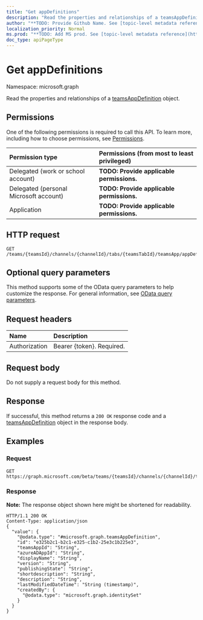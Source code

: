 ```yaml
---
title: "Get appDefinitions"
description: "Read the properties and relationships of a teamsAppDefinition object."
author: "**TODO: Provide Github Name. See [topic-level metadata reference](https://msgo.azurewebsites.net/add/document/guidelines/metadata.html#topic-level-metadata)**"
localization_priority: Normal
ms.prod: "**TODO: Add MS prod. See [topic-level metadata reference](https://msgo.azurewebsites.net/add/document/guidelines/metadata.html#topic-level-metadata)**"
doc_type: apiPageType
---
```


# Get appDefinitions
Namespace: microsoft.graph

Read the properties and relationships of a [teamsAppDefinition](../resources/teamsappdefinition.md) object.

## Permissions
One of the following permissions is required to call this API. To learn more, including how to choose permissions, see [Permissions](/concepts/permissions-reference.md).

|Permission type|Permissions (from most to least privileged)|
|:---|:---|
|Delegated (work or school account)|**TODO: Provide applicable permissions.**|
|Delegated (personal Microsoft account)|**TODO: Provide applicable permissions.**|
|Application|**TODO: Provide applicable permissions.**|

## HTTP request

<!-- {
  "blockType": "ignored"
}
-->
``` http
GET /teams/{teamsId}/channels/{channelId}/tabs/{teamsTabId}/teamsApp/appDefinitions
```

## Optional query parameters
This method supports some of the OData query parameters to help customize the response. For general information, see [OData query parameters](/graph/query-parameters).

## Request headers
|Name|Description|
|:---|:---|
|Authorization|Bearer {token}. Required.|

## Request body
Do not supply a request body for this method.

## Response

If successful, this method returns a `200 OK` response code and a [teamsAppDefinition](../resources/teamsappdefinition.md) object in the response body.

## Examples

### Request
<!-- {
  "blockType": "request",
  "name": "get_teamsappdefinition"
}
-->
``` http
GET https://graph.microsoft.com/beta/teams/{teamsId}/channels/{channelId}/tabs/{teamsTabId}/teamsApp/appDefinitions
```


### Response
**Note:** The response object shown here might be shortened for readability.
<!-- {
  "blockType": "response",
  "truncated": true,
  "@odata.type": "microsoft.graph.teamsAppDefinition"
}
-->
``` http
HTTP/1.1 200 OK
Content-Type: application/json
{
  "value": {
    "@odata.type": "#microsoft.graph.teamsAppDefinition",
    "id": "e325b2c1-b2c1-e325-c1b2-25e3c1b225e3",
    "teamsAppId": "String",
    "azureADAppId": "String",
    "displayName": "String",
    "version": "String",
    "publishingState": "String",
    "shortdescription": "String",
    "description": "String",
    "lastModifiedDateTime": "String (timestamp)",
    "createdBy": {
      "@odata.type": "microsoft.graph.identitySet"
    }
  }
}
```

